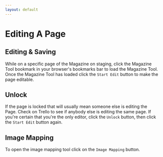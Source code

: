 ```yaml
---
layout: default
---
```


# Editing A Page
<!-- [[TOC]] -->

## Editing & Saving

While on a specific page of the Magazine on staging, click the Magazine Tool bookmark in your browser's bookmarks bar to load the Magazine Tool. Once the Magazine Tool has loaded click the `Start Edit` button to make the page editable.

## Unlock

If the page is locked that will usually mean someone else is editing the Page. Check on Trello to see if anybody else is editing the same page. If you're certain that you're the only editor, click the `Unlock` button, then click the `Start Edit` button again.

## Image Mapping

To open the image mapping tool click on the `Image Mapping` button.
